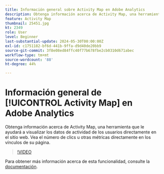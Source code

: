```yaml
---
title: Información general sobre Activity Map en Adobe Analytics
description: Obtenga información acerca de Activity Map, una herramienta que le ayudará a visualizar los datos de actividad de los usuarios directamente en el sitio web. Vea el número de clics u otras métricas directamente en los vínculos de su página.
feature: Activity Map
thumbnail: 25451.jpg
kt: 2349
role: User
level: Beginner
last-substantial-update: 2024-05-30T00:00:00Z
exl-id: c1751182-bf6d-441b-9ffa-d9d40de20bb9
source-git-commit: 3f8e08ed84ffc40f77b678fbe2cb0310d671abec
workflow-type: tm+mt
source-wordcount: '88'
ht-degree: 44%

---
```


# Información general de [!UICONTROL Activity Map] en Adobe Analytics

Obtenga información acerca de Activity Map, una herramienta que le ayudará a visualizar los datos de actividad de los usuarios directamente en el sitio web. Vea el número de clics u otras métricas directamente en los vínculos de su página.

>[!VIDEO](https://video.tv.adobe.com/v/39681/?quality=12&learn=on&captions=spa)

Para obtener más información acerca de esta funcionalidad, consulte la [documentación](https://experienceleague.adobe.com/es/docs/analytics/analyze/activity-map/activity-map).
